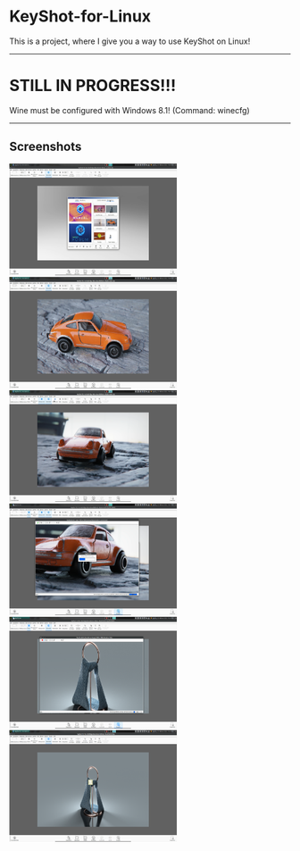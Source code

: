 # KeyShot-for-Linux

This is a project, where I give you a way to use KeyShot on Linux! 

---

# STILL IN PROGRESS!!!

Wine must be configured with Windows 8.1! (Command: winecfg)

---

## Screenshots
<div>
<img src="https://github.com/cryinkfly/KeyShot-for-Linux/blob/main/files/images/welcome-screen.png" width="300px" height="200px">
<img src="https://github.com/cryinkfly/KeyShot-for-Linux/blob/main/files/images/%231-demo-car.png" width="300px" height="200px">
</div>
<div>
<img src="https://github.com/cryinkfly/KeyShot-for-Linux/blob/main/files/images/%232-demo-car.png" width="300px" height="200px">
<img src="https://github.com/cryinkfly/KeyShot-for-Linux/blob/main/files/images/%233-demo-car.png.png" width="300px" height="200px">
</div>
<div>
<img src="https://github.com/cryinkfly/KeyShot-for-Linux/blob/main/files/images/demo-realcloth-rendern.png" width="300px" height="200px">
<img src="https://github.com/cryinkfly/KeyShot-for-Linux/blob/main/files/images/demo-realcloth.png" width="300px" height="200px">
</div>
